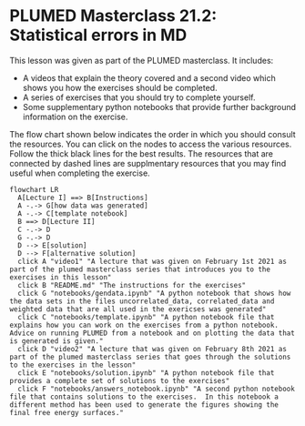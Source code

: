 #  PLUMED Masterclass 21.2: Statistical errors in MD 

This lesson was given as part of the PLUMED masterclass.  It includes:

* A videos that explain the theory covered and a second video which shows you how the exercises should be completed.
* A series of exercises that you should try to complete yourself.
* Some supplementary python notebooks that provide further background information on the exercise.

The flow chart shown below indicates the order in which you should consult the resources.  You can click on the nodes to access the various resources.  Follow the thick black lines for the best results.  The resources that are connected by dashed lines are supplmentary resources that you may find useful when completing the exercise. 

```mermaid
flowchart LR
  A[Lecture I] ==> B[Instructions]
  A -.-> G[how data was generated]
  A -.-> C[template notebook]
  B ==> D[Lecture II]
  C -.-> D
  G -.-> D
  D --> E[solution]
  D --> F[alternative solution]
  click A "video1" "A lecture that was given on February 1st 2021 as part of the plumed masterclass series that introduces you to the exercises in this lesson"
  click B "README.md" "The instructions for the exercises"
  click G "notebooks/gendata.ipynb" "A python notebook that shows how the data sets in the files uncorrelated_data, correlated_data and weighted data that are all used in the exericses was generated"
  click C "notebooks/template.ipynb" "A python notebook file that explains how you can work on the exercises from a python notebook.  Advice on running PLUMED from a notebook and on plotting the data that is generated is given."
  click D "video2" "A lecture that was given on February 8th 2021 as part of the plumed masterclass series that goes through the solutions to the exercises in the lesson"
  click E "notebooks/solution.ipynb" "A python notebook file that provides a complete set of solutions to the exercises"
  click F "notebooks/answers_notebook.ipynb" "A second python notebook file that contains solutions to the exercises.  In this notebook a different method has been used to generate the figures showing the final free energy surfaces."
```

